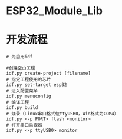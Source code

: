 # ESP32_Module_Lib



# 开发流程

```shell
# 先启用idf

#创建空白工程
idf.py create-project [filename]
# 指定工程使用的芯片
idf.py set-target esp32
# 进入配置菜单
idf.py menuconfig
# 编译工程
idf.py build
# 烧录（Linux串口格式位ttyUSB0，Win格式为COM4）
idf.py <-p PORT> flash <monitor>
# 打开串口监视器
idf.py <-p ttyUSB0> monitor
```

